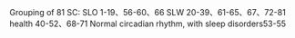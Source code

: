 Grouping of 81 SC:
SLO  1-19、56-60、66
SLW 20-39、61-65、67、72-81
health 40-52、68-71
Normal circadian rhythm, with sleep disorders53-55





